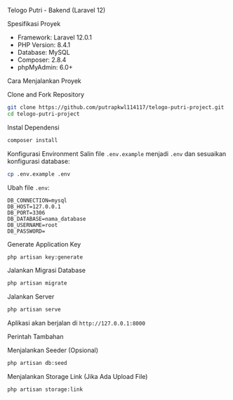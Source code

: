Telogo Putri - Bakend (Laravel 12)

Spesifikasi Proyek
- Framework: Laravel 12.0.1
- PHP Version: 8.4.1
- Database: MySQL
- Composer: 2.8.4
- phpMyAdmin: 6.0+

Cara Menjalankan Proyek

Clone and Fork Repository
```sh
git clone https://github.com/putrapkwl114117/telogo-putri-project.git
cd telogo-putri-project
```

Instal Dependensi
```sh
composer install
```

Konfigurasi Environment
Salin file `.env.example` menjadi `.env` dan sesuaikan konfigurasi database:
```sh
cp .env.example .env
```

Ubah file `.env`:
```
DB_CONNECTION=mysql
DB_HOST=127.0.0.1
DB_PORT=3306
DB_DATABASE=nama_database
DB_USERNAME=root
DB_PASSWORD=
```

 Generate Application Key
```sh
php artisan key:generate
```

Jalankan Migrasi Database
```sh
php artisan migrate
```

Jalankan Server
```sh
php artisan serve
```
Aplikasi akan berjalan di `http://127.0.0.1:8000`

Perintah Tambahan

Menjalankan Seeder (Opsional)
```sh
php artisan db:seed
```

Menjalankan Storage Link (Jika Ada Upload File)
```sh
php artisan storage:link
```


